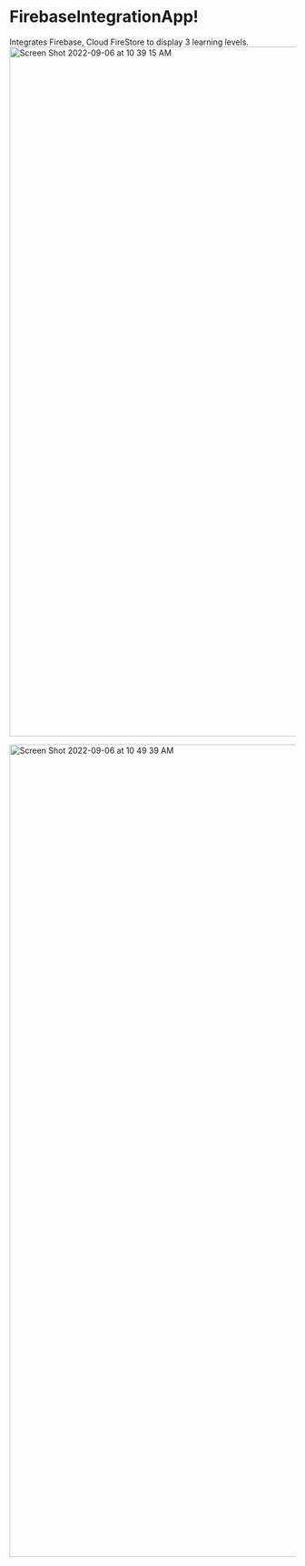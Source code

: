 
# FirebaseIntegrationApp!

Integrates Firebase, Cloud FireStore to display 3 learning levels. 
<img width="1212" alt="Screen Shot 2022-09-06 at 10 39 15 AM" src="https://user-images.githubusercontent.com/54419381/188664922-7a1b58b8-7d41-4d52-97fe-2028ce08f897.png">

<img width="1428" alt="Screen Shot 2022-09-06 at 10 49 39 AM" src="https://user-images.githubusercontent.com/54419381/188666520-43cb9f89-ad2f-44a1-afea-251c94e9f970.png">
